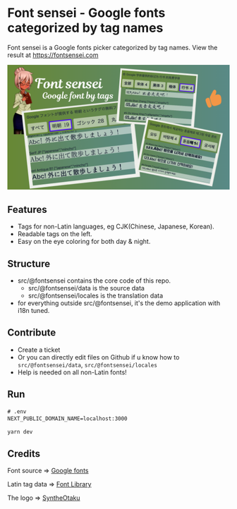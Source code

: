 # Font sensei - Google fonts categorized by tag names

Font sensei is a Google fonts picker categorized by tag names. View the result at https://fontsensei.com 

![screenshot](./public/screenshot.png)

## Features
- Tags for non-Latin languages, eg CJK(Chinese, Japanese, Korean).
- Readable tags on the left.
- Easy on the eye coloring for both day & night.

## Structure
- src/@fontsensei contains the core code of this repo.
  - src/@fontsensei/data is the source data
  - src/@fontsensei/locales is the translation data
- for everything outside src/@fontsensei, it's the demo application with i18n tuned.

## Contribute
- Create a ticket
- Or you can directly edit files on Github if u know how to `src/@fontsensei/data`, `src/@fontsensei/locales`
- Help is needed on all non-Latin fonts!

## Run

```
# .env
NEXT_PUBLIC_DOMAIN_NAME=localhost:3000
```

```bash
yarn dev
```

## Credits

Font source => [Google fonts](https://fonts.google.com)

Latin tag data => [Font Library](https://github.com/katydecorah/font-library)

The logo => [SyntheOtaku](https://syntheotaku.itch.io/anime-teacher-sprite)


